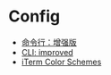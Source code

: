 # Config
* [命令行：增强版](https://linux.cn/article-10171-1.html)
* [CLI: improved](https://remysharp.com/2018/08/23/cli-improved)
* [iTerm Color Schemes](https://github.com/mbadolato/iTerm2-Color-Schemes)
